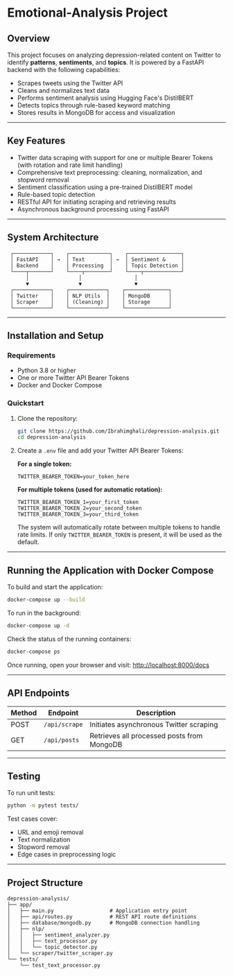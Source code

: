 # Emotional-Analysis Project

## Overview

This project focuses on analyzing depression-related content on Twitter to identify **patterns**, **sentiments**, and **topics**. It is powered by a FastAPI backend with the following capabilities:

* Scrapes tweets using the Twitter API
* Cleans and normalizes text data
* Performs sentiment analysis using Hugging Face's DistilBERT
* Detects topics through rule-based keyword matching
* Stores results in MongoDB for access and visualization

---

## Key Features

* Twitter data scraping with support for one or multiple Bearer Tokens (with rotation and rate limit handling)
* Comprehensive text preprocessing: cleaning, normalization, and stopword removal
* Sentiment classification using a pre-trained DistilBERT model
* Rule-based topic detection
* RESTful API for initiating scraping and retrieving results
* Asynchronous background processing using FastAPI

---

## System Architecture

```
 ┌────────────┐    ┌─────────────┐    ┌─────────────────┐
 │ FastAPI    │ →  │ Text        │ →  │ Sentiment &     │
 │ Backend    │    │ Processing  │    │ Topic Detection │
 └────┬───────┘    └────┬────────┘    └────┬────────────┘
      │                │                 │
      ▼                ▼                 ▼
 ┌────────────┐    ┌────────────┐    ┌──────────────┐
 │ Twitter    │    │ NLP Utils  │    │ MongoDB      │
 │ Scraper    │    │ (Cleaning) │    │ Storage      │
 └────────────┘    └────────────┘    └──────────────┘
```

---

## Installation and Setup

### Requirements

* Python 3.8 or higher
* One or more Twitter API Bearer Tokens
* Docker and Docker Compose

### Quickstart

1. Clone the repository:

   ```bash
   git clone https://github.com/Ibrahimghali/depression-analysis.git
   cd depression-analysis
   ```

2. Create a `.env` file and add your Twitter API Bearer Tokens:

   **For a single token:**

   ```env
   TWITTER_BEARER_TOKEN=your_token_here
   ```

   **For multiple tokens (used for automatic rotation):**

   ```env
   TWITTER_BEARER_TOKEN_1=your_first_token
   TWITTER_BEARER_TOKEN_2=your_second_token
   TWITTER_BEARER_TOKEN_3=your_third_token
   ```

   The system will automatically rotate between multiple tokens to handle rate limits. If only `TWITTER_BEARER_TOKEN` is present, it will be used as the default.

---

## Running the Application with Docker Compose

To build and start the application:

```bash
docker-compose up --build
```

To run in the background:

```bash
docker-compose up -d
```

Check the status of the running containers:

```bash
docker-compose ps
```

Once running, open your browser and visit:
[http://localhost:8000/docs](http://localhost:8000/docs)

---

## API Endpoints

| Method | Endpoint      | Description                                |
| ------ | ------------- | ------------------------------------------ |
| POST   | `/api/scrape` | Initiates asynchronous Twitter scraping    |
| GET    | `/api/posts`  | Retrieves all processed posts from MongoDB |

---

## Testing

To run unit tests:

```bash
python -m pytest tests/
```

Test cases cover:

* URL and emoji removal
* Text normalization
* Stopword removal
* Edge cases in preprocessing logic

---

## Project Structure

```
depression-analysis/
├── app/
│   ├── main.py                  # Application entry point
│   ├── api/routes.py            # REST API route definitions
│   ├── database/mongodb.py      # MongoDB connection handling
│   ├── nlp/
│   │   ├── sentiment_analyzer.py
│   │   ├── text_processor.py
│   │   └── topic_detector.py
│   └── scraper/twitter_scraper.py
└── tests/
    └── test_text_processor.py
```

